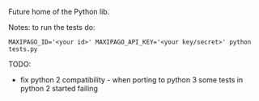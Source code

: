 Future home of the Python lib.

Notes: to run the tests do:

``` 
MAXIPAGO_ID='<your id>' MAXIPAGO_API_KEY='<your key/secret>' python tests.py
```

TODO:
- fix python 2 compatibility - when porting to python 3 some tests in python 2 started failing
